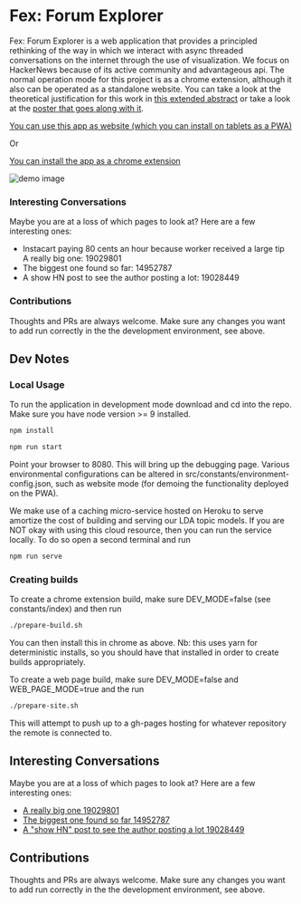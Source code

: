 # Fex: Forum Explorer

Fex: Forum Explorer is a web application that provides a principled rethinking of the way in which we interact with async threaded conversations on the internet through the use of visualization. We focus on HackerNews because of its active community and advantageous api. The normal operation mode for this project is as a chrome extension, although it also can be operated as a standalone website. You can take a look at the theoretical justification for this work in [this extended abstract](https://www.mcnutt.in/assets/forum-explorer-paper.pdf) or take a look at the [poster that goes along with it](https://www.mcnutt.in/assets/forum-explorer-poster.pdf).

[You can use this app as website (which you can install on tablets as a PWA)](https://www.mcnutt.in/forum-explorer/)

Or

[You can install the app as a chrome extension](https://chrome.google.com/webstore/detail/fex-forum-explorer/dfideaogbjjahljobhpcohkghjicihdh?hl=en-US)


![demo image](https://www.mcnutt.in/assets/forum-ex-pic.png)


### Interesting Conversations

Maybe you are at a loss of which pages to look at? Here are a few interesting ones:

- Instacart paying 80 cents an hour because worker received a large tip <br/>
  A really big one: 19029801
- The biggest one found so far: 14952787
- A show HN post to see the author posting a lot: 19028449

### Contributions

Thoughts and PRs are always welcome. Make sure any changes you want to add run correctly in the the development environment, see above.


## Dev Notes

### Local Usage

To run the application  in development mode download and cd into the repo. Make sure you have node version >= 9 installed.  

```sh
npm install

npm run start
```
Point your browser to 8080. This will bring up the debugging page. Various environmental configurations can be altered in src/constants/environment-config.json, such as website mode (for demoing the functionality deployed on the PWA).

We make use of a caching micro-service hosted on Heroku to serve amortize the cost of building and serving our LDA topic models. If you are NOT okay with using this cloud resource, then you can run the service locally. To do so open a second terminal and run

```sh
npm run serve
```

### Creating builds

To create a chrome extension build, make sure DEV_MODE=false (see constants/index) and then run

```sh
./prepare-build.sh
```
You can then install this in chrome as above. Nb: this uses yarn for deterministic installs, so you should have that installed in order to create builds appropriately.

To create a web page build, make sure DEV_MODE=false and WEB_PAGE_MODE=true and the run

```sh
./prepare-site.sh
```

This will attempt to push up to a gh-pages hosting for whatever repository the remote is connected to.
## Interesting Conversations

Maybe you are at a loss of which pages to look at? Here are a few interesting ones:
- [A really big one 19029801](https://www.mcnutt.in/forum-explorer/?id=19029801)
- [The biggest one found so far 14952787](https://www.mcnutt.in/forum-explorer/?id=14952787)
- [A "show HN" post to see the author posting a lot 19028449](https://www.mcnutt.in/forum-explorer/?id=19028449)

## Contributions

Thoughts and PRs are always welcome. Make sure any changes you want to add run correctly in the the development environment, see above.
